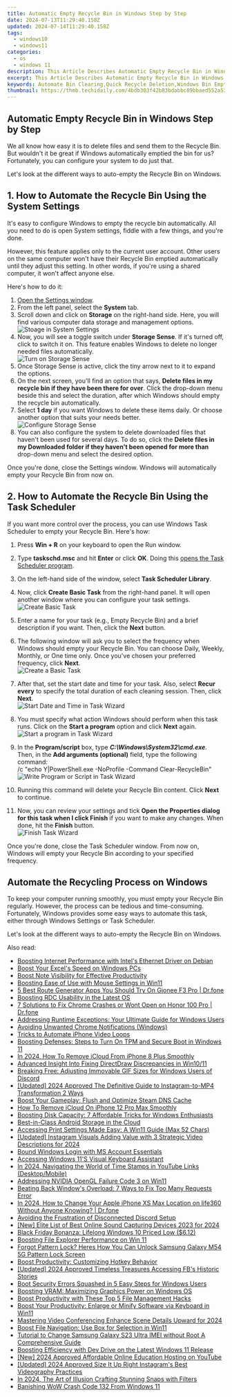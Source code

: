 ```yaml
---
title: Automatic Empty Recycle Bin in Windows Step by Step
date: 2024-07-13T11:29:40.158Z
updated: 2024-07-14T11:29:40.158Z
tags:
  - windows10
  - windows11
categories:
  - os
  - windows 11
description: This Article Describes Automatic Empty Recycle Bin in Windows Step by Step
excerpt: This Article Describes Automatic Empty Recycle Bin in Windows Step by Step
keywords: Automate Bin Clearing,Quick Recycle Deletion,Windows Bin Emptiness,Refill Bin Easily,Delete Trash Simplicity,Windows Recycle Auto-Clear,Instant Trash Removal Guide
thumbnail: https://thmb.techidaily.com/4bdb303f42b83bdabbc89bbaed552a530d980933768bd910a7c15106cfbf73fe.png
---
```


## Automatic Empty Recycle Bin in Windows Step by Step

 We all know how easy it is to delete files and send them to the Recycle Bin. But wouldn't it be great if Windows automatically emptied the bin for us? Fortunately, you can configure your system to do just that.

 Let's look at the different ways to auto-empty the Recycle Bin on Windows.

## 1\. How to Automate the Recycle Bin Using the System Settings

 It's easy to configure Windows to empty the recycle bin automatically. All you need to do is open System settings, fiddle with a few things, and you're done.

 However, this feature applies only to the current user account. Other users on the same computer won't have their Recycle Bin emptied automatically until they adjust this setting. In other words, if you're using a shared computer, it won't affect anyone else.

 Here's how to do it:

1. [Open the Settings window](https://www.makeuseof.com/windows-ways-to-open-system-settings/).
2. From the left panel, select the **System** tab.
3. Scroll down and click on **Storage** on the right-hand side. Here, you will find various computer data storage and management options.  
![Stoage in System Settings](https://static1.makeuseofimages.com/wordpress/wp-content/uploads/2023/08/stoage-in-system-settings.jpg)
4. Now, you will see a toggle switch under **Storage Sense**. If it's turned off, click to switch it on. This feature enables Windows to delete no longer needed files automatically.  
![Turn on Storage Sense](https://static1.makeuseofimages.com/wordpress/wp-content/uploads/2023/08/turn-on-storage-sense.jpg)
5. Once Storage Sense is active, click the tiny arrow next to it to expand the options.
6. On the next screen, you'll find an option that says, **Delete files in my recycle bin if they have been there for over**. Click the drop-down menu beside this and select the duration, after which Windows should empty the recycle bin automatically.
7. Select **1 day** if you want Windows to delete these items daily. Or choose another option that suits your needs better.  
![Configure Storage Sense](https://static1.makeuseofimages.com/wordpress/wp-content/uploads/2023/08/configure-storage-sense.jpg)
8. You can also configure the system to delete downloaded files that haven't been used for several days. To do so, click the **Delete files in my Downloaded folder if they haven't been opened for more than** drop-down menu and select the desired option.

 Once you're done, close the Settings window. Windows will automatically empty your Recycle Bin from now on.

## 2\. How to Automate the Recycle Bin Using the Task Scheduler

 If you want more control over the process, you can use Windows Task Scheduler to empty your Recycle Bin. Here's how:

1. Press **Win + R** on your keyboard to open the Run window.
2. Type **taskschd.msc** and hit **Enter** or click **OK**. Doing this [opens the Task Scheduler program](https://www.makeuseof.com/windows-11-open-task-scheduler/).
3. On the left-hand side of the window, select **Task Scheduler Library**.
4. Now, click **Create Basic Task** from the right-hand panel. It will open another window where you can configure your task settings.  
![Create Basic Task](https://static1.makeuseofimages.com/wordpress/wp-content/uploads/2023/08/create-basic-task.jpg)
5. Enter a name for your task (e.g., Empty Recycle Bin) and a brief description if you want. Then, click the **Next** button.

1. The following window will ask you to select the frequency when Windows should empty your Recycle Bin. You can choose Daily, Weekly, Monthly, or One time only. Once you've chosen your preferred frequency, click **Next**.  
![Create a Basic Task](https://static1.makeuseofimages.com/wordpress/wp-content/uploads/2023/08/create-a-basic-task.jpg)
2. After that, set the start date and time for your task. Also, select **Recur every** to specify the total duration of each cleaning session. Then, click **Next**.  
![Start Date and Time in Task Wizard](https://static1.makeuseofimages.com/wordpress/wp-content/uploads/2023/08/start-date-and-time-in-task-wizard.jpg)
3. You must specify what action Windows should perform when this task runs. Click on the **Start a program** option and click **Next** again.  
![Start a program in Task Wizard](https://static1.makeuseofimages.com/wordpress/wp-content/uploads/2023/08/start-a-program-in-task-wizard.jpg)
4. In the **Program/script** box, type _**C:\\Windows\\System32\\cmd.exe**_. Then, in the **Add arguments (optional)** field, type the following command:  
/c "echo Y|PowerShell.exe -NoProfile -Command Clear-RecycleBin"  
![Write Program or Script in Task Wizard](https://static1.makeuseofimages.com/wordpress/wp-content/uploads/2023/08/write-program-or-script-in-task-wizard.jpg)
5. Running this command will delete your Recycle Bin content. Click **Next** to continue.
6. Now, you can review your settings and tick **Open the Properties dialog for this task when I click Finish** if you want to make any changes. When done, hit the **Finish** button.  
![Finish Task Wizard](https://static1.makeuseofimages.com/wordpress/wp-content/uploads/2023/08/finish-task-wizard.jpg)

 Once you're done, close the Task Scheduler window. From now on, Windows will empty your Recycle Bin according to your specified frequency.

## Automate the Recycling Process on Windows

 To keep your computer running smoothly, you must empty your Recycle Bin regularly. However, the process can be tedious and time-consuming. Fortunately, Windows provides some easy ways to automate this task, either through Windows Settings or Task Scheduler.

 Let's look at the different ways to auto-empty the Recycle Bin on Windows.

<span class="atpl-alsoreadstyle">Also read:</span>
<div><ul>
<li><a href="https://win11.techidaily.com/boosting-internet-performance-with-intels-ethernet-driver-on-debian/"><u>Boosting Internet Performance with Intel's Ethernet Driver on Debian</u></a></li>
<li><a href="https://win11.techidaily.com/boost-your-excels-speed-on-windows-pcs/"><u>Boost Your Excel's Speed on Windows PCs</u></a></li>
<li><a href="https://win11.techidaily.com/boost-note-visibility-for-effective-productivity/"><u>Boost Note Visibility for Effective Productivity</u></a></li>
<li><a href="https://win11.techidaily.com/boosting-ease-of-use-with-mouse-settings-in-win11/"><u>Boosting Ease of Use with Mouse Settings in Win11</u></a></li>
<li><a href="https://location-fake.techidaily.com/5-best-route-generator-apps-you-should-try-on-gionee-f3-pro-drfone-by-drfone-virtual-android/"><u>5 Best Route Generator Apps You Should Try On Gionee F3 Pro | Dr.fone</u></a></li>
<li><a href="https://win11.techidaily.com/boosting-rdc-usability-in-the-latest-os/"><u>Boosting RDC Usability in the Latest OS</u></a></li>
<li><a href="https://howto.techidaily.com/7-solutions-to-fix-chrome-crashes-or-wont-open-on-honor-100-pro-drfone-by-drfone-fix-android-problems-fix-android-problems/"><u>7 Solutions to Fix Chrome Crashes or Wont Open on Honor 100 Pro | Dr.fone</u></a></li>
<li><a href="https://win11.techidaily.com/addressing-runtime-exceptions-your-ultimate-guide-for-windows-users/"><u>Addressing Runtime Exceptions: Your Ultimate Guide for Windows Users</u></a></li>
<li><a href="https://win11.techidaily.com/avoiding-unwanted-chrome-notifications-windows/"><u>Avoiding Unwanted Chrome Notifications (Windows)</u></a></li>
<li><a href="https://youtube-videos.techidaily.com/tricks-to-automate-iphone-video-loops/"><u>Tricks to Automate iPhone Video Loops</u></a></li>
<li><a href="https://win11.techidaily.com/boosting-defenses-steps-to-turn-on-tpm-and-secure-boot-in-windows-11/"><u>Boosting Defenses: Steps to Turn On TPM and Secure Boot in Windows 11</u></a></li>
<li><a href="https://activate-lock.techidaily.com/in-2024-how-to-remove-icloud-from-iphone-8-plus-smoothly-by-drfone-ios/"><u>In 2024, How To Remove iCloud From iPhone 8 Plus Smoothly</u></a></li>
<li><a href="https://win11.techidaily.com/advanced-insight-into-fixing-directdraw-discrepancies-in-win1011/"><u>Advanced Insight Into Fixing DirectDraw Discrepancies in Win10/11</u></a></li>
<li><a href="https://win11.techidaily.com/breaking-free-adjusting-immovable-gif-sizes-for-windows-users-of-discord/"><u>Breaking Free: Adjusting Immovable GIF Sizes for Windows Users of Discord</u></a></li>
<li><a href="https://instagram-clips.techidaily.com/updated-2024-approved-the-definitive-guide-to-instagram-to-mp4-transformation-2-ways/"><u>[Updated] 2024 Approved  The Definitive Guide to Instagram-to-MP4 Transformation 2 Ways</u></a></li>
<li><a href="https://win11.techidaily.com/boost-your-gameplay-flush-and-optimize-steam-dns-cache/"><u>Boost Your Gameplay: Flush and Optimize Steam DNS Cache</u></a></li>
<li><a href="https://activate-lock.techidaily.com/how-to-remove-icloud-on-iphone-12-pro-max-smoothly-by-drfone-ios/"><u>How To Remove iCloud On iPhone 12 Pro Max Smoothly</u></a></li>
<li><a href="https://win11.techidaily.com/boosting-disk-capacity-7-affordable-tricks-for-windows-enthusiasts/"><u>Boosting Disk Capacity: 7 Affordable Tricks for Windows Enthusiasts</u></a></li>
<li><a href="https://extra-tips.techidaily.com/best-in-class-android-storage-in-the-cloud/"><u>Best-in-Class Android Storage in the Cloud</u></a></li>
<li><a href="https://win11.techidaily.com/accessing-print-settings-made-easy-a-win11-guide-max-52-chars/"><u>Accessing Print Settings Made Easy: A Win11 Guide (Max 52 Chars)</u></a></li>
<li><a href="https://instagram-videos.techidaily.com/updated-instagram-visuals-adding-value-with-3-strategic-video-descriptions-for-2024/"><u>[Updated] Instagram Visuals  Adding Value with 3 Strategic Video Descriptions for 2024</u></a></li>
<li><a href="https://win11.techidaily.com/bound-windows-login-with-ms-account-essentials/"><u>Bound Windows Login with MS Account Essentials</u></a></li>
<li><a href="https://win11.techidaily.com/accessing-windows-11s-visual-keyboard-assistant/"><u>Accessing Windows 11'S Visual Keyboard Assistant</u></a></li>
<li><a href="https://youtube-stream.techidaily.com/in-2024-navigating-the-world-of-time-stamps-in-youtube-links-desktopmobile/"><u>In 2024, Navigating the World of Time Stamps in YouTube Links (Desktop/Mobile)</u></a></li>
<li><a href="https://win11.techidaily.com/addressing-nvidia-opengl-failure-code-3-on-win11/"><u>Addressing NVIDIA OpenGL Failure Code 3 on Win11</u></a></li>
<li><a href="https://win11.techidaily.com/beating-back-windows-overload-7-ways-to-fix-too-many-requests-error/"><u>Beating Back Window's Overload: 7 Ways to Fix Too Many Requests Error</u></a></li>
<li><a href="https://location-social.techidaily.com/in-2024-how-to-change-your-apple-iphone-xs-max-location-on-life360-without-anyone-knowing-drfone-by-drfone-virtual-ios/"><u>In 2024, How to Change Your Apple iPhone XS Max Location on life360 Without Anyone Knowing? | Dr.fone</u></a></li>
<li><a href="https://win11.techidaily.com/avoiding-the-frustration-of-disconnected-discord-setup/"><u>Avoiding the Frustration of Disconnected Discord Setup</u></a></li>
<li><a href="https://screen-capture.techidaily.com/new-elite-list-of-best-online-sound-capturing-devices-2023-for-2024/"><u>[New] Elite List of Best Online Sound Capturing Devices 2023 for 2024</u></a></li>
<li><a href="https://win11.techidaily.com/black-friday-bonanza-lifelong-windows-10-priced-low-612/"><u>Black Friday Bonanza: Lifelong Windows 10 Priced Low ($6.12)</u></a></li>
<li><a href="https://win11.techidaily.com/boosting-file-explorer-performance-on-win-11/"><u>Boosting File Explorer Performance on Win 11</u></a></li>
<li><a href="https://android-unlock.techidaily.com/forgot-pattern-lock-heres-how-you-can-unlock-samsung-galaxy-m54-5g-pattern-lock-screen-by-drfone-android/"><u>Forgot Pattern Lock? Heres How You Can Unlock Samsung Galaxy M54 5G Pattern Lock Screen</u></a></li>
<li><a href="https://win11.techidaily.com/boost-productivity-customizing-hotkey-behavior/"><u>Boost Productivity: Customizing Hotkey Behavior</u></a></li>
<li><a href="https://facebook-video-content.techidaily.com/updated-2024-approved-timeless-treasures-accessing-fbs-historic-stories/"><u>[Updated] 2024 Approved  Timeless Treasures  Accessing FB's Historic Stories</u></a></li>
<li><a href="https://win11.techidaily.com/boot-security-errors-squashed-in-5-easy-steps-for-windows-users/"><u>Boot Security Errors Squashed in 5 Easy Steps for Windows Users</u></a></li>
<li><a href="https://win11.techidaily.com/boosting-vram-maximizing-graphics-power-on-windows-os/"><u>Boosting VRAM: Maximizing Graphics Power on Windows OS</u></a></li>
<li><a href="https://win11.techidaily.com/boost-productivity-with-these-top-5-file-management-hacks/"><u>Boost Productivity with These Top 5 File Management Hacks</u></a></li>
<li><a href="https://win11.techidaily.com/boost-your-productivity-enlarge-or-minify-software-via-keyboard-in-win11/"><u>Boost Your Productivity: Enlarge or Minify Software via Keyboard in Win11</u></a></li>
<li><a href="https://vp-tips.techidaily.com/mastering-video-conferencing-enhance-scene-details-upward-for-2024/"><u>Mastering Video Conferencing  Enhance Scene Details Upward for 2024</u></a></li>
<li><a href="https://win11.techidaily.com/boost-file-navigation-use-box-for-selection-in-win11/"><u>Boost File Navigation: Use Box for Selection in Win11</u></a></li>
<li><a href="https://sim-unlock.techidaily.com/tutorial-to-change-samsung-galaxy-s23-ultra-imei-without-root-a-comprehensive-guide-by-drfone-android/"><u>Tutorial to Change Samsung Galaxy S23 Ultra IMEI without Root A Comprehensive Guide</u></a></li>
<li><a href="https://win11.techidaily.com/boosting-efficiency-with-dev-drive-on-the-latest-windows-11-release/"><u>Boosting Efficiency with Dev Drive on the Latest Windows 11 Release</u></a></li>
<li><a href="https://facebook-record-videos.techidaily.com/new-2024-approved-affordable-online-education-hosting-on-youtube/"><u>[New] 2024 Approved  Affordable Online Education  Hosting on YouTube</u></a></li>
<li><a href="https://instagram-clips.techidaily.com/updated-2024-approved-size-it-up-right-instagrams-best-videography-practices/"><u>[Updated] 2024 Approved  Size It Up Right  Instagram's Best Videography Practices</u></a></li>
<li><a href="https://snapchat-videos.techidaily.com/in-2024-the-art-of-illusion-crafting-stunning-snaps-with-filters/"><u>In 2024, The Art of Illusion  Crafting Stunning Snaps with Filters</u></a></li>
<li><a href="https://win11.techidaily.com/banishing-wow-crash-code-132-from-windows-11/"><u>Banishing WoW Crash Code 132 From Windows 11</u></a></li>
</ul></div>

<ins class="adsbygoogle"
      style="display:block"
      data-ad-client="ca-pub-7571918770474297"
      data-ad-slot="8358498916"
      data-ad-format="auto"
      data-full-width-responsive="true"></ins>